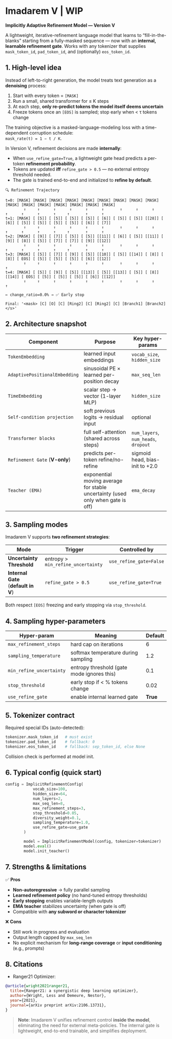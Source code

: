 # Imadarem V  | WIP
**Implicitly Adaptive Refinement Model — Version V**

A lightweight, iterative-refinement language model that learns to “fill-in-the-blanks” starting from a fully-masked sequence — now with an **internal, learnable refinement gate**. Works with any tokenizer that supplies `mask_token_id`, `pad_token_id`, and (optionally) `eos_token_id`.

## 1. High-level idea  
Instead of left-to-right generation, the model treats text generation as a **denoising** process:

1. Start with every token = `[MASK]`  
2. Run a small, shared transformer for ≤ K steps  
3. At each step, **only re-predict tokens the model itself deems uncertain**  
4. Freeze tokens once an `[EOS]` is sampled; stop early when < τ tokens change  

The training objective is a masked-language-modeling loss with a time-dependent corruption schedule:  
`mask_rate(t) = 1 − t / K`.

In Version V, refinement decisions are made **internally**:
- When `use_refine_gate=True`, a lightweight gate head predicts a per-token **refinement probability**.
- Tokens are updated **iff** `refine_gate > 0.5` — no external entropy threshold needed.
- The gate is trained end-to-end and initialized to **refine by default**.

```text
🔍 Refinement Trajectory 

t=0: [MASK] [MASK] [MASK] [MASK] [MASK] [MASK] [MASK] [MASK] [MASK] [MASK] [MASK] [MASK] [MASK] [MASK] [MASK] [MASK]
        ↑     ↑      ↑      ↑      ↑      ↑       ↑      ↑      ↑      ↑      ↑      ↑      ↑     ↑       ↑      ↑
t=1: [MASK] [ [5]] [ [5]] [ [5]] [ [5]] [ [6]] [ [5]] [ [5]] [[28]] [ [6]] [ [5]] [ [5]] [ [5]] [ [5]] [ [6]] [ [7]]
        ↑     ↑      ↑      ↑      ↑      ↑       ↑      ↑      ↑      ↑      ↑      ↑      ↑     ↑       ↑      ↑
t=2: [MASK] [ [9]] [ [7]] [ [5]] [ [5]] [[11]] [ [6]] [ [5]] [[11]] [ [9]] [ [8]] [ [5]] [ [7]] [ [7]] [ [9]] [[12]]
        ↑     ↑      ↑      ↑      ↑      ↑       ↑      ↑      ↑      ↑      ↑      ↑      ↑     ↑       ↑      ↑
t=3: [MASK] [ [5]] [ [7]] [ [9]] [ [5]] [[10]] [ [5]] [[14]] [ [8]] [ [8]] [ EOS] [ [5]] [ [5]] [ [5]] [ [6]] [[12]]
        ↑     ↑      ↑      ↑      ↑      ↑       ↑      ↑      ↑      ↑     
t=4: [MASK] [ [5]] [ [9]] [ [5]] [[13]] [ [5]] [[13]] [ [5]] [ [8]] [[14]] [ EOS] [ [5]] [ [5]] [ [5]] [ [6]] [[12]]
        ↑     ↑      ↑      ↑      ↑      ↑       ↑      ↑      ↑      ↑      
                                                                        ← change_ratio=0.0% → ✅ Early stop

Final: '<mask> [C] [O] [C] [Ring2] [C] [Ring2] [C] [Branch1] [Branch2] </s>'
```



## 2. Architecture snapshot  
| Component | Purpose | Key hyper-params |
|-----------|---------|------------------|
| `TokenEmbedding` | learned input embeddings | `vocab_size`, `hidden_size` |
| `AdaptivePositionalEmbedding` | sinusoidal PE × learned per-position decay | `max_seq_len` |
| `TimeEmbedding` | scalar step → vector (1-layer MLP) | `hidden_size` |
| `Self-condition projection` | soft previous logits → residual input | optional |
| `Transformer blocks` | full self-attention (shared across steps) | `num_layers`, `num_heads`, `dropout` |
| `Refinement Gate` (**V-only**) | predicts per-token refine/no-refine | sigmoid head, bias-init to +2.0 |
| `Teacher (EMA)` | exponential moving average for stable uncertainty (used only when gate is off) | `ema_decay` |


## 3. Sampling modes  
Imadarem V supports **two refinement strategies**:

| Mode | Trigger | Controlled by |
|------|--------|---------------|
| **Uncertainty Threshold** | entropy > `min_refine_uncertainty` | `use_refine_gate=False` |
| **Internal Gate** (**default in V**) | `refine_gate > 0.5` | `use_refine_gate=True` |

Both respect `[EOS]` freezing and early stopping via `stop_threshold`.



## 4. Sampling hyper-parameters  
| Hyper-param | Meaning | Default |
|-------------|---------|---------|
| `max_refinement_steps` | hard cap on iterations | 6 |
| `sampling_temperature` | softmax temperature during sampling | 1.2 |
| `min_refine_uncertainty` | entropy threshold (gate mode ignores this) | 0.1 |
| `stop_threshold` | early stop if < % tokens change | 0.02 |
| `use_refine_gate` | enable internal learned gate | **True** |



## 5. Tokenizer contract  
Required special IDs (auto-detected):  
```python
tokenizer.mask_token_id   # must exist
tokenizer.pad_token_id    # fallback: 0
tokenizer.eos_token_id    # fallback: sep_token_id, else None
```
Collision check is performed at model init.



## 6. Typical config (quick start)  
```python
config = ImplicitRefinementConfig(
            vocab_size=100,
            hidden_size=64,
            num_layers=2,
            max_seq_len=8,
            max_refinement_steps=3,
            stop_threshold=0.05,
            diversity_weight=0.1,
            sampling_temperature=1.0,
            use_refine_gate=use_gate
        )

        model = ImplicitRefinementModel(config, tokenizer=tokenizer)
        model.eval()
        model.init_teacher()
```



## 7. Strengths & limitations  
✅ **Pros**  
- **Non-autoregressive** → fully parallel sampling  
- **Learned refinement policy** (no hand-tuned entropy thresholds)  
- **Early stopping** enables variable-length outputs  
- **EMA teacher** stabilizes uncertainty (when gate is off)  
- Compatible with **any subword or character tokenizer**  

❌ **Cons**  
- Still work in progress and evaluation
- Output length capped by `max_seq_len`  
- No explicit mechanism for **long-range coverage** or **input conditioning** (e.g., prompts)  


## 8. Citations  
- Ranger21 Optimizer:  
```bibtex
@article{wright2021ranger21,
  title={Ranger21: a synergistic deep learning optimizer}, 
  author={Wright, Less and Demeure, Nestor},
  year={2021},
  journal={arXiv preprint arXiv:2106.13731},
}
```

> **Note**: Imadarem V unifies refinement control **inside the model**, eliminating the need for external meta-policies. The internal gate is lightweight, end-to-end trainable, and simplifies deployment.
